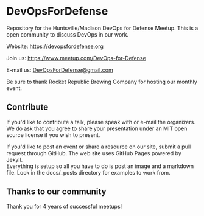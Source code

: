 # DevOpsForDefense
Repository for the Huntsville/Madison DevOps for Defense Meetup.  This is a open community to discuss DevOps in our work.

Website:  https://devopsfordefense.org

Join us:  https://www.meetup.com/DevOps-for-Defense

E-mail us:  DevOpsForDefense@gmail.com

Be sure to thank Rocket Republic Brewing Company for hosting our monthly event.

## Contribute
If you'd like to contribute a talk, please speak with or e-mail the organizers.  We do ask that you agree to share your presentation under an MIT open source license if you wish to present.

If you'd like to post an event or share a resource on our site, submit a pull request through GitHub.  The web site uses GitHub Pages powered by Jekyll.  
Everything is setup so all you have to do is post an image and a markdown file. Look in the docs/_posts directory for examples to work from.

## Thanks to our community
Thank you for 4 years of successful meetups!
